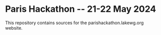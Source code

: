# Paris Hackathon -- 21-22 May 2024

This repository contains sources for the parishackathon.lakewg.org website.
